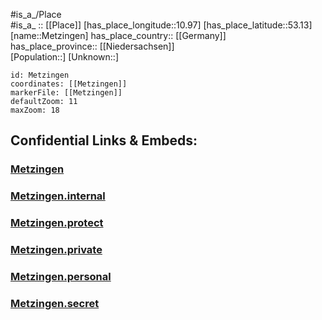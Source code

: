 ﻿---
location: [53.13,10.97] 
mapzoom: [7,12] 
mapmarker: city 
type: City
tags:
- geo/City


SpocWebEntityId: 32450
isDeleted: false
confidential: public

---
#is_a_/Place  
#is_a_ :: [[Place]] 
[has_place_longitude::10.97] 
[has_place_latitude::53.13] 
[name::Metzingen] 
has_place_country:: [[Germany]]  
has_place_province:: [[Niedersachsen]]  
[Population::] 
[Unknown::] 


```leaflet
id: Metzingen
coordinates: [[Metzingen]] 
markerFile: [[Metzingen]] 
defaultZoom: 11 
maxZoom: 18
```


## Confidential Links & Embeds: 

### [Metzingen](/_public/Earth/Continent/Europe/Europe~Central/Germany/Germany~West/Niedersachsen/counties~Niedersachsen/Lüchow-Dannenberg/cities~Lüchow-Dannenberg/Elbtalaue/Metzingen.md) 

### [Metzingen.internal](/_internal/Earth/Continent/Europe/Europe~Central/Germany/Germany~West/Niedersachsen/counties~Niedersachsen/Lüchow-Dannenberg/cities~Lüchow-Dannenberg/Elbtalaue/Metzingen.internal.md) 

### [Metzingen.protect](/_protect/Earth/Continent/Europe/Europe~Central/Germany/Germany~West/Niedersachsen/counties~Niedersachsen/Lüchow-Dannenberg/cities~Lüchow-Dannenberg/Elbtalaue/Metzingen.protect.md) 

### [Metzingen.private](/_private/Earth/Continent/Europe/Europe~Central/Germany/Germany~West/Niedersachsen/counties~Niedersachsen/Lüchow-Dannenberg/cities~Lüchow-Dannenberg/Elbtalaue/Metzingen.private.md) 

### [Metzingen.personal](/_personal/Earth/Continent/Europe/Europe~Central/Germany/Germany~West/Niedersachsen/counties~Niedersachsen/Lüchow-Dannenberg/cities~Lüchow-Dannenberg/Elbtalaue/Metzingen.personal.md) 

### [Metzingen.secret](/_secret/Earth/Continent/Europe/Europe~Central/Germany/Germany~West/Niedersachsen/counties~Niedersachsen/Lüchow-Dannenberg/cities~Lüchow-Dannenberg/Elbtalaue/Metzingen.secret.md) 
